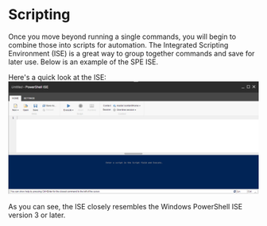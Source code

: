 # Scripting

Once you move beyond running a single commands, you will begin to combine those into scripts for automation.
The Integrated Scripting Environment (ISE) is a great way to group together commands and save for later use. Below is an example of the SPE ISE.

Here's a quick look at the ISE:
![ISE](images/screenshots/ise-empty.png)

As you can see, the ISE closely resembles the Windows PowerShell ISE version 3 or later.